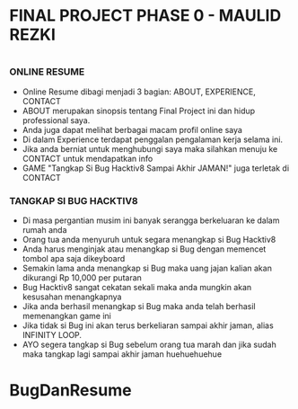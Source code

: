 # FINAL PROJECT PHASE 0 - MAULID REZKI

# 

### ONLINE RESUME

- Online Resume dibagi menjadi 3 bagian: ABOUT, EXPERIENCE, CONTACT
- ABOUT merupakan sinopsis tentang Final Project ini dan hidup professional saya. 
- Anda juga dapat melihat berbagai macam profil online saya
- Di dalam Experience terdapat penggalan pengalaman kerja selama ini. 
- Jika anda berniat untuk menghubungi saya maka silahkan menuju ke CONTACT untuk mendapatkan info
- GAME "Tangkap Si Bug Hacktiv8 Sampai Akhir JAMAN!" juga terletak di CONTACT


### TANGKAP SI BUG HACKTIV8

- Di masa pergantian musim ini banyak serangga berkeluaran ke dalam rumah anda
- Orang tua anda menyuruh untuk segara menangkap si Bug Hacktiv8
- Anda harus menginjak atau menangkap si Bug dengan memencet tombol apa saja dikeyboard
- Semakin lama anda menangkap si Bug maka uang jajan kalian akan dikurangi Rp 10,000 per putaran
- Bug Hacktiv8 sangat cekatan sekali maka anda mungkin akan kesusahan menangkapnya
- Jika anda berhasil menangkap si Bug maka anda telah berhasil memenangkan game ini
- Jika tidak si Bug ini akan terus berkeliaran sampai akhir jaman, alias INFINITY LOOP. 
- AYO segera tangkap si Bug sebelum orang tua marah dan jika sudah maka tangkap lagi sampai akhir jaman huehuehuehue

# BugDanResume

